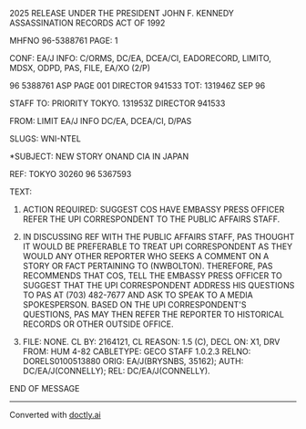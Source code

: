 2025 RELEASE UNDER THE PRESIDENT JOHN F. KENNEDY ASSASSINATION RECORDS ACT OF 1992

MHFNO 96-5388761 PAGE: 1

CONF: EA/J INFO: C/ORMS, DC/EA, DCEA/CI, EADORECORD, LIMITO,
MDSX, ODPD, PAS, FILE, EA/XO (2/P)

96 5388761 ASP PAGE 001 DIRECTOR 941533
TOT: 131946Z SEP 96

STAFF
TO: PRIORITY TOKYO. 131953Z DIRECTOR 941533

FROM: LIMIT EA/J INFO DC/EA, DCEA/CI, D/PAS

SLUGS: WNI-NTEL

*SUBJECT: NEW STORY ON<LEE HARVEY OSWALD>AND CIA IN JAPAN

REF: TOKYO 30260 96 5367593

TEXT:

1. ACTION REQUIRED: SUGGEST COS HAVE EMBASSY PRESS OFFICER
   REFER THE UPI CORRESPONDENT TO THE PUBLIC AFFAIRS STAFF.

2. IN DISCUSSING REF WITH THE PUBLIC AFFAIRS STAFF, PAS
   THOUGHT IT WOULD BE PREFERABLE TO TREAT UPI CORRESPONDENT AS THEY
   WOULD ANY OTHER REPORTER WHO SEEKS A COMMENT ON A STORY OR FACT
   PERTAINING TO (NWBOLTON). THEREFORE, PAS RECOMMENDS THAT COS, TELL
   THE EMBASSY PRESS OFFICER TO SUGGEST THAT THE UPI CORRESPONDENT
   ADDRESS HIS QUESTIONS TO PAS AT (703) 482-7677 AND ASK TO SPEAK TO
   A MEDIA SPOKESPERSON. BASED ON THE UPI CORRESPONDENT'S QUESTIONS,
   PAS MAY THEN REFER THE REPORTER TO HISTORICAL RECORDS OR OTHER
   OUTSIDE OFFICE.

3. FILE: NONE. CL BY: 2164121, CL REASON: 1.5 (C), DECL
   ON: X1, DRV FROM: HUM 4-82
   CABLETYPE: GECO STAFF 1.0.2.3
   RELNO: DORELS0100513880
   ORIG: EA/J(BRYSNBS, 35162); AUTH: DC/EA/J(CONNELLY); REL:
   DC/EA/J(CONNELLY).

END OF MESSAGE


---
Converted with [doctly.ai](https://doctly.ai)